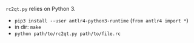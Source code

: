 `rc2qt.py` relies on Python 3.

- `pip3 install --user antlr4-python3-runtime` (`from antlr4 import *`)
- in dir: `make`
- `python path/to/rc2qt.py path/to/file.rc`

